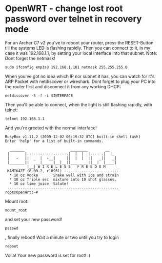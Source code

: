 # OpenWRT - change lost root password over telnet in recovery mode

For an Archer C7 v2 you've to reboot your router, press the RESET-Button till the systems LED is flashing rapidly.
Then you can connect to it, in my case it was 192.168.1.1, by setting your local interface into that subnet. Note: Dont forget the netmask!
```
sudo ifconfig enp3s0 192.168.1.101 netmask 255.255.255.0
```

When you've got no idea which IP nor subnet it has, you can watch for it's ARP Packet with netdiscover or wireshark. Dont forget to plug your PC into the router first and disconnect it from any working DHCP:
```
netdiscover -S -f -i $INTERFACE
```

Then you'll be able to connect, when the light is still flashing rapidly, with telnet:
```
telnet 192.168.1.1
```
And you're greeted with the normal interface! 
```
BusyBox v1.11.2 (2009-12-02 06:19:32 UTC) built-in shell (ash)
Enter 'help' for a list of built-in commands.

  _______                     ________        __
 |       |.-----.-----.-----.|  |  |  |.----.|  |_
 |   -   ||  _  |  -__|     ||  |  |  ||   _||   _|
 |_______||   __|_____|__|__||________||__|  |____|
          |__| W I R E L E S S   F R E E D O M
 KAMIKAZE (8.09.2, r18961) -------------------------
  * 10 oz Vodka       Shake well with ice and strain
  * 10 oz Triple sec  mixture into 10 shot glasses.
  * 10 oz lime juice  Salute!
 ---------------------------------------------------
root@OpenWrt:~#
```
Mount root:
```
mount_root
```
and set your new password!

```
passwd
```
, finally reboot! Wait a minute or two until you try to login
```
reboot
```
Voila! Your new password is set for root! :)
